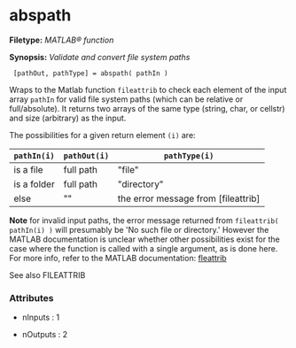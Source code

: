 # abspath

**Filetype:** _MATLAB&reg; function_

**Synopsis:** _Validate and convert file system paths_

     
     [pathOut, pathType] = abspath( pathIn )  

Wraps to the Matlab function `fileattrib` to check each element of the input
array `pathIn` for valid file system paths (which can be relative or
full/absolute). It returns two arrays of the same type (string, char, or
cellstr) and size (arbitrary) as the input.

The possibilities for a given return element `(i)` are:

`pathIn(i)`  | `pathOut(i)`| `pathType(i)`
-------------|-------------|-------------------------------------
is a file   | full path   | "file"
is a folder | full path   | "directory"
else        |   ""        | the error message from [fileattrib]

**Note** for invalid input paths, the error message returned from
`fileattrib( pathIn(i) )` will presumably be 'No such file or directory.'
However the MATLAB documentation is unclear whether other possibilities exist
for the case where the function is called with a single argument, as is done
here. For more info, refer to the MATLAB documentation:
[fleattrib](https://www.mathworks.com/help/matlab/ref/fileattrib.html/)

See also
FILEATTRIB


### Attributes


- nInputs : 1

- nOutputs : 2
